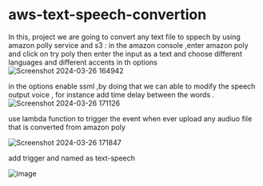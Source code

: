 # aws-text-speech-convertion
In this, project we are going to convert any text file to sppech by using amazon polly service and s3 :
in the amazon console ,enter amazon poly and click on try poly then enter the input as a text and choose different languages and different accents in th options
![Screenshot 2024-03-26 164942](https://github.com/srimanth496/aws-text-speech-convertion/assets/84217751/49d42479-02c1-4dd3-8c48-ef70b19307b1)

in the options enable ssml ,by doing that we can able to modify the speech output voice , for instance add time delay between the words .
![Screenshot 2024-03-26 171126](https://github.com/srimanth496/aws-text-speech-convertion/assets/84217751/b148a7bb-4703-4664-8485-78ea99a31ae6)


use lambda function to trigger the event when ever upload any audiuo file that is converted from amazon poly

![Screenshot 2024-03-26 171847](https://github.com/srimanth496/aws-text-speech-convertion/assets/84217751/dc1339cd-a7f7-4b8c-be5b-e88bc29b41f2)

add trigger and named as text-speech

![image](https://github.com/srimanth496/aws-text-speech-convertion/assets/84217751/e68b761e-3f60-4fe7-bee2-19f641620e24)

